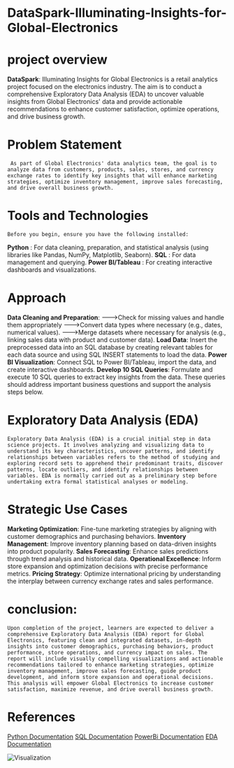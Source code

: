 # DataSpark-Illuminating-Insights-for-Global-Electronics

# project overview 
   **DataSpark**: Illuminating Insights for Global Electronics is a retail analytics project focused on the electronics industry. The aim is to conduct a comprehensive Exploratory Data Analysis (EDA) to uncover valuable insights from Global Electronics' data and provide actionable recommendations to enhance customer satisfaction, optimize operations, and drive business growth.
   
 # Problem Statement
     As part of Global Electronics' data analytics team, the goal is to analyze data from customers, products, sales, stores, and currency exchange rates to identify key insights that will enhance marketing strategies, optimize inventory management, improve sales forecasting, and drive overall business growth.

# Tools and Technologies 
    Before you begin, ensure you have the following installed:
**Python** : For data cleaning, preparation, and statistical analysis (using libraries like Pandas, NumPy, Matplotlib, Seaborn).
**SQL** : For data management and querying.
**Power BI/Tableau** : For creating interactive dashboards and visualizations.

# Approach 
**Data Cleaning and Preparation**:
--->Check for missing values and handle them appropriately
--->Convert data types where necessary (e.g., dates, numerical values).
--->Merge datasets where necessary for analysis (e.g., linking sales data with product and customer data).
**Load Data**:
Insert the preprocessed data into an SQL database by creating relevant tables for each data source and using SQL INSERT statements to load the data.
**Power BI Visualization**:
Connect SQL to Power BI/Tableau, import the data, and create interactive dashboards.
**Develop 10 SQL Queries**:
Formulate and execute 10 SQL queries to extract key insights from the data. These queries should address important business questions and support the analysis steps below.

# Exploratory Data Analysis (EDA) 
    Exploratory Data Analysis (EDA) is a crucial initial step in data science projects. It involves analyzing and visualizing data to understand its key characteristics, uncover patterns, and identify relationships between variables refers to the method of studying and exploring record sets to apprehend their predominant traits, discover patterns, locate outliers, and identify relationships between variables. EDA is normally carried out as a preliminary step before undertaking extra formal statistical analyses or modeling.

# Strategic Use Cases
**Marketing Optimization**: Fine-tune marketing strategies by aligning with customer demographics and purchasing behaviors.
**Inventory Management**: Improve inventory planning based on data-driven insights into product popularity.
**Sales Forecasting**: Enhance sales predictions through trend analysis and historical data.
**Operational Excellence**: Inform store expansion and optimization decisions with precise performance metrics.
**Pricing Strategy**: Optimize international pricing by understanding the interplay between currency exchange rates and sales performance.

# conclusion:
    Upon completion of the project, learners are expected to deliver a comprehensive Exploratory Data Analysis (EDA) report for Global Electronics, featuring clean and integrated datasets, in-depth insights into customer demographics, purchasing behaviors, product performance, store operations, and currency impact on sales. The report will include visually compelling visualizations and actionable recommendations tailored to enhance marketing strategies, optimize inventory management, improve sales forecasting, guide product development, and inform store expansion and operational decisions. This analysis will empower Global Electronics to increase customer satisfaction, maximize revenue, and drive overall business growth.

# References
[Python Documentation](https://docs.python.org/3/)
[SQL Documentation](https://dev.mysql.com/doc/)
[PowerBi Documentation](https://learn.microsoft.com/en-us/power-bi/)
[EDA Documentation](https://python-data-science.readthedocs.io/en/latest/exploratory.html)

![Visualization](C:\Users\PC\Downloads\PROGRAMS\GLOBAL\Dashboard.png)
